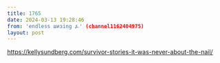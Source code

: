 ```yaml
---
title: 1765
date: 2024-03-13 19:28:46
from: 'endless шизing ⍼' (channel1162404975)
layout: post
---
```


<https://kellysundberg.com/survivor-stories-it-was-never-about-the-nail/>
